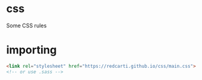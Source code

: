 # css
Some CSS rules

# importing

```html
<link rel="stylesheet" href="https://redcarti.github.io/css/main.css">
<!-- or use .sass -->
```
